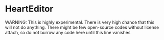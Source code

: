 # HeartEditor
WARNING: This is highly experimental. There is very high chance that this will not do anything.
There might be few open-source codes without license attach, so do not burrow any code here until this line vanishes
